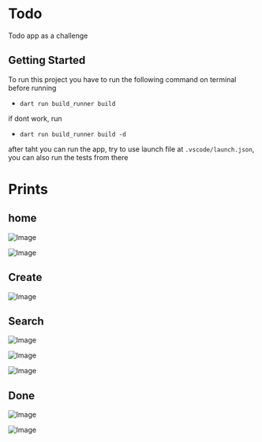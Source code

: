 # Todo

Todo app as a challenge

## Getting Started

To run this project you have to run the following command on terminal before running

- ```dart run build_runner build```

if dont work, run

- ```dart run build_runner build -d```

after taht you can run the app, try to use launch file at ```.vscode/launch.json```, you can also run the tests from there


# Prints

## home

![Image](https://github.com/user-attachments/assets/dd86b013-ee4f-4925-bf12-2fd7c0e965a8)

![Image](https://github.com/user-attachments/assets/a0c3440b-870e-4e4d-be12-481f8c5f7ec6)


## Create

![Image](https://github.com/user-attachments/assets/89d15771-1e58-4606-bc4f-e45e24cc84ea)

## Search

![Image](https://github.com/user-attachments/assets/4005ca37-afac-443e-b856-2f77cdc0c1cf)

![Image](https://github.com/user-attachments/assets/c217643a-3467-4b24-a1cf-906eaed8c22e)

![Image](https://github.com/user-attachments/assets/1d923435-3a2b-40d6-a4fc-e9b6d48ca4c1)

## Done

![Image](https://github.com/user-attachments/assets/c940cef9-fce7-4adb-a054-2b17f52865dc)

![Image](https://github.com/user-attachments/assets/c1ab4910-c9ec-4c70-bccb-826a0ffba065)
